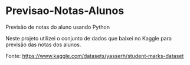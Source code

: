 # Previsao-Notas-Alunos
Previsão de notas do aluno usando Python

Neste projeto utilizei o conjunto de dados que baixei no Kaggle para previsão das notas dos alunos.

Fonte: https://www.kaggle.com/datasets/yasserh/student-marks-dataset
